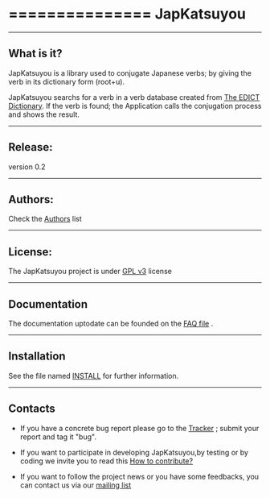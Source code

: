 ===============
**JapKatsuyou**
===============

-----------
What is it?
-----------
JapKatsuyou is a library used to conjugate Japanese verbs; by giving the verb in its dictionary form (root+u).

JapKatsuyou searchs for a verb in a verb database created from 
[The EDICT Dictionary](http://www.csse.monash.edu.au/~jwb/edict.html). If the verb is found; the Application calls the conjugation process and shows the result.


--------
Release:
--------

version 0.2

--------
Authors:
--------

Check the [Authors](./blob/master/Authors.rst) list  


--------
License:
--------

The JapKatsuyou project is under [GPL v3](./blob/master/LICENSE) license  


-------------
Documentation
-------------

The documentation uptodate can be founded on the [FAQ file](./blob/master/FAQ.rst) . 

------------
Installation
------------

See the file named [INSTALL](./blob/master/INSTALL.rst) for further information.

------------
Contacts
------------

- If you have a concrete bug report please go to the [Tracker](./issues) ; submit your report and tag it "bug".

- If you want to participate in developing JapKatsuyou,by testing or by coding we invite you to read this [How to contribute?](./blob/master/FAQ.rst#how-to-contribute) 

- If you want to follow the project news or you have some feedbacks, you can contact us via our [mailing list](http://link-to-mailing-list)
